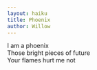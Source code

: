 ```yaml
---
layout: haiku
title: Phoenix
author: Willow
---
```

I am a phoenix<br>
Those bright pieces of future<br>
Your flames hurt me not<br> 
